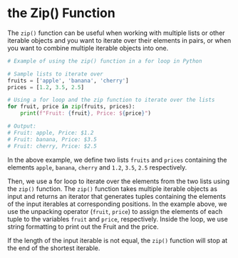# the Zip() Function

The `zip()` function can be useful when working with multiple lists or other iterable objects and you want to iterate over their elements in pairs, or when you want to combine multiple iterable objects into one.

```python
# Example of using the zip() function in a for loop in Python

# Sample lists to iterate over
fruits = ['apple', 'banana', 'cherry']
prices = [1.2, 3.5, 2.5]

# Using a for loop and the zip function to iterate over the lists
for fruit, price in zip(fruits, prices):
    print(f"Fruit: {fruit}, Price: ${price}")

# Output:
# Fruit: apple, Price: $1.2
# Fruit: banana, Price: $3.5
# Fruit: cherry, Price: $2.5
```

In the above example, we define two lists `fruits` and `prices` containing the elements `apple`, `banana`, `cherry` and `1.2`, `3.5`, `2.5` respectively.

Then, we use a for loop to iterate over the elements from the two lists using the `zip()` function. The `zip()` function takes multiple iterable objects as input and returns an iterator that generates tuples containing the elements of the input iterables at corresponding positions. In the example above, we use the unpacking operator (`fruit`, `price`) to assign the elements of each tuple to the variables `fruit` and `price`, respectively. Inside the loop, we use string formatting to print out the Fruit and the price.

If the length of the input iterable is not equal, the `zip()` function will stop at the end of the shortest iterable.
